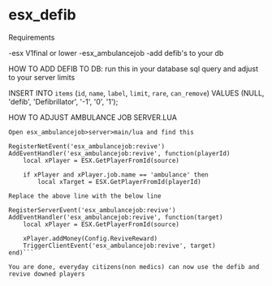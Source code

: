 # esx_defib

Requirements

-esx  V1final or lower 
-esx_ambulancejob
-add defib's to your db

HOW TO ADD DEFIB TO DB:
run this in your database sql query and adjust to your server limits 

INSERT INTO `items` (`id`, `name`, `label`, `limit`, `rare`, `can_remove`) VALUES (NULL, 'defib', 'Defibrillator', '-1', '0', '1');

HOW TO ADJUST AMBULANCE JOB SERVER.LUA
```
Open esx_ambulancejob>server>main/lua and find this
 
RegisterNetEvent('esx_ambulancejob:revive')
AddEventHandler('esx_ambulancejob:revive', function(playerId)
    local xPlayer = ESX.GetPlayerFromId(source)

    if xPlayer and xPlayer.job.name == 'ambulance' then
        local xTarget = ESX.GetPlayerFromId(playerId)

Replace the above line with the below line

RegisterServerEvent('esx_ambulancejob:revive')
AddEventHandler('esx_ambulancejob:revive', function(target)
    local xPlayer = ESX.GetPlayerFromId(source)

    xPlayer.addMoney(Config.ReviveReward)
    TriggerClientEvent('esx_ambulancejob:revive', target)
end)```

You are done, everyday citizens(non medics) can now use the defib and revive downed players
